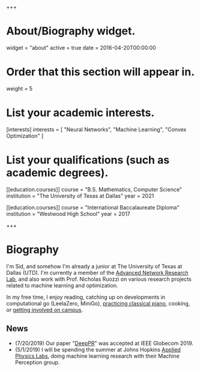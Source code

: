 +++
# About/Biography widget.
widget = "about"
active = true
date = 2016-04-20T00:00:00

# Order that this section will appear in.
weight = 5

# List your academic interests.
[interests]
  interests = [
    "Neural Networks",
    "Machine Learning",
    "Convex Optimization"
  ]

# List your qualifications (such as academic degrees).
[[education.courses]]
  course = "B.S. Mathematics, Computer Science"
  institution = "The University of Texas at Dallas"
  year = 2021

[[education.courses]]
  course = "International Baccalaureate Diploma"
  institution = "Westwood High School"
  year = 2017
 
+++

# **Biography**

I'm Sid, and somehow I'm already a junior at The University of Texas at Dallas (UTD). I'm currently a member of the [Advanced Network Research Lab](https://anrlutdallas.github.io/), and also work with Prof. Nicholas Ruozzi on various research projects related to machine learning and optimization.

In my free time, I enjoy reading, catching up on developments in computational go (LeelaZero, MiniGo), [practicing classical piano](https://www.youtube.com/watch?v=yH61fMrFpGs), cooking, or [getting involved on campus](https://www.acmutd.co/team.html).


## **News**
* (7/20/2019) Our paper "[DeepPR](https://arxiv.org/abs/1904.11533)" was accepted at IEEE Globecom 2019.
* (5/1/2019) I will be spending the summer at Johns Hopkins [Applied Physics Labs](https://www.jhuapl.edu/), doing machine learning research with their Machine Perception group.
